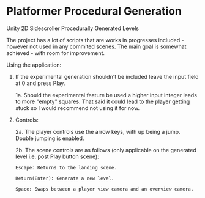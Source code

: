 # Platformer Procedural Generation
 Unity 2D Sidescroller Procedurally Generated Levels

The project has a lot of scripts that are works in progresses included - however not used in any commited scenes.
The main goal is somewhat achieved - with room for improvement. 

Using the application:

1. If the experimental generation shouldn't be included leave the input field at 0 and press Play.
 
   1a. Should the experimental feature be used a higher input integer leads to more "empty" squares. 
     That said it could lead to the player getting stuck so I would recommend not using it for now.


2. Controls:
  
   2a. The player controls use the arrow keys, with up being a jump. Double jumping is enabled.
 
   2b. The scene controls are as follows (only applicable on the generated level i.e. post Play button scene):
      
       Escape: Returns to the landing scene.
      
       Return(Enter): Generate a new level.
      
       Space: Swaps between a player view camera and an overview camera.
